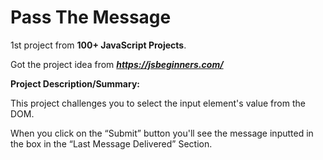 # Pass The Message

1st project from **100+ JavaScript Projects**.

Got the project idea from ***https://jsbeginners.com/***

**Project Description/Summary:**

This project challenges you to select the input element's value from the DOM.

When you click on the “Submit” button you'll see the message inputted in the box in the “Last Message Delivered” Section.
